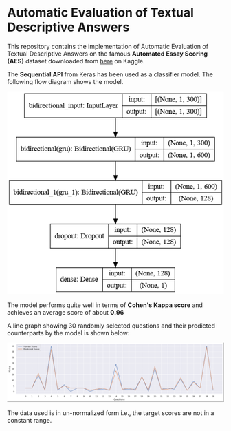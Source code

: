 # Automatic Evaluation of Textual Descriptive Answers

This repository contains the implementation of Automatic Evaluation of Textual Descriptive Answers on the famous **Automated Essay Scoring (AES)** dataset downloaded from [here](https://www.kaggle.com/thevirusx3/automated-essay-scoring-dataset) on Kaggle.

The **Sequential API** from Keras has been used as a classifier model. The following flow diagram shows the model.

![Keras Plot](./plots/aes_model.png)

The model performs quite well in terms of **Cohen's Kappa score** and achieves an average score of about **0.96**

A line graph showing 30 randomly selected questions and their predicted counterparts by the model is shown below:

![Line Plot](./plots/random_plot.png)

The data used is in un-normalized form i.e., the target scores are not in a constant range.

